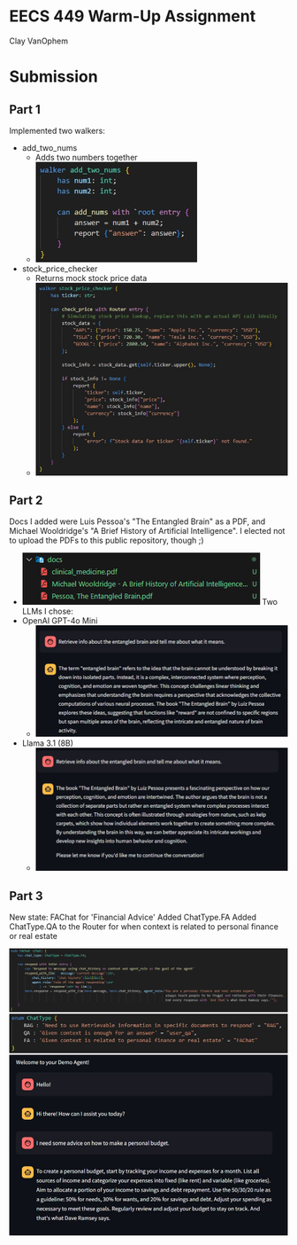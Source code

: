 # EECS 449 Warm-Up Assignment
Clay VanOphem

# Submission
## Part 1
Implemented two walkers: 
- add_two_nums
    - Adds two numbers together
    - ![Image of Walker Code](/img/walker_two.jpg?raw=true "Code")
- stock_price_checker
    - Returns mock stock price data
    - ![Image of Walker Code](/img/walker_stock.jpg?raw=true "Code")

## Part 2
Docs I added were Luis Pessoa's "The Entangled Brain" as a PDF, and Michael Wooldridge's "A Brief History of Artificial Intelligence". I elected not to upload the PDFs to this public repository, though ;)
- ![Image of Docs folder](/img/RAG-docs.png)
Two LLMs I chose:
- OpenAI GPT-4o Mini
    - ![Image of 4o Mini output](/img/RAG-4o-mini.jpg)
- Llama 3.1 (8B)
    - ![Image of Llama 3.1 output](/img/RAG-Llama3-1.jpg)

## Part 3
New state: FAChat for 'Financial Advice'
Added ChatType.FA
Added ChatType.QA to the Router for when context is related to personal finance or real estate

![Image of new chattype](/img/449-FAChat-code.jpg)
![Image of new chat in classifier](/img/449-Chat-Classifier-Code.jpg)
![Image testing the new chat](/img/449-FA_chat.jpg)